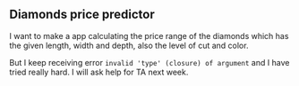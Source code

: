 ## Diamonds price predictor

I want to make a app calculating the price range of the diamonds which has the given length, width and depth, also the level of cut and color.

But I keep receiving error `invalid 'type' (closure) of argument` and I have tried really hard. I will ask help for TA next week.
